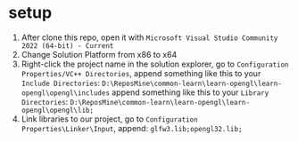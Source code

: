 # setup
1. After clone this repo, open it with `Microsoft Visual Studio Community 2022 (64-bit) - Current`
2. Change Solution Platform from x86 to x64
3. Right-click the project name in the solution explorer, go to `Configuration Properties/VC++ Directories`,
append something like this to your `Include Directories`: `D:\ReposMine\common-learn\learn-opengl\learn-opengl\opengl\includes`
append something like this to your `Library Directories`: `D:\ReposMine\common-learn\learn-opengl\learn-opengl\opengl\lib;`
4. Link libraries to our project, go to `Configuration Properties\Linker\Input`, append: `glfw3.lib;opengl32.lib;`
